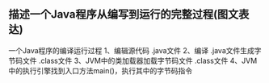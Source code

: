 ## 描述一个Java程序从编写到运行的完整过程(图文表达)

一个Java程序的编译运行过程
1、编辑源代码 .java文件
2、编译 .java文件生成字节码文件 .class文件
3、JVM中的类加载器加载字节码文件 .class文件
4、JVM中的执行引擎找到入口方法main()，执行其中的字节码指令


